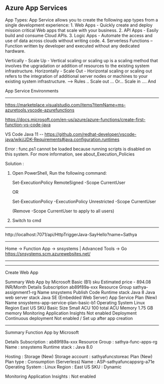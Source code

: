 ## Azure App Services

App Types:
	App Service allows you to create the following app types from a single development experience:
	1.	Web Apps - Quickly create and deploy mission critical Web apps that scale with your business.
	2.	API Apps - Easily build and consume Cloud APIs.
	3.	Logic Apps - Automate the access and use of data across clouds without writing code.
	4.	Serverless Functions – Function written by developer and executed without any dedicated hardware.


 Vertically - Scale Up
    - Vertical scaling or scaling up is a scaling method that involves the upgradation or addition of resources to the existing system infrastructure.
 Horizontally - Scale Out 
    - Horizontal scaling or scaling out refers to the integration of additional server nodes or machines to your existing system infrastructure. 
	--> Rules .. Scale out ... Or...
  				 Scale in .... And


App Service Environments


------------------------------------------------------

https://marketplace.visualstudio.com/items?itemName=ms-azuretools.vscode-azurefunctions

https://docs.microsoft.com/en-us/azure/azure-functions/create-first-function-vs-code-java

VS Code
Java 11 -- https://github.com/redhat-developer/vscode-java/wiki/JDK-Requirements#java.configuration.runtimes

Error : func.ps1 cannot be loaded because running scripts is disabled on this system. For more information, see about_Execution_Policies

Solution : 

1. Open PowerShell, Run the following command: 

	Set-ExecutionPolicy RemoteSigned -Scope CurrentUser 

	OR 

	Set-ExecutionPolicy -ExecutionPolicy Unrestricted -Scope CurrentUser

	(Remove -Scope CurrentUser to apply to all users)

2. Switch to cmd

-------------------------------------------------------



http://localhost:7071/api/HttpTriggerJava-SayHello?name=Sathya


-------------------------------------------------------

Home -> Function App -> snsystems | Advanced Tools -> Go
	https://snsystems.scm.azurewebsites.net/

-------------------------------------------------------



-------------------------------------------------------

Create Web App

Summary
Web App
by Microsoft
Basic (B1) sku
Estimated price - 894.08 INR/Month
Details
Subscription
ab89f89a-xxx
Resource Group
sathya-assignment1-rg
Name
snsystems
Publish
Code
Runtime stack
Java 8
Java web server stack
Java SE (Embedded Web Server)
App Service Plan (New)
Name
snsystems-app-service-plan-basic-b1
Operating System
Linux
Region
East US
SKU
Basic
Size
Small
ACU
100 total ACU
Memory
1.75 GB memory
Monitoring
Application Insights
Not enabled
Deployment
Continuous deployment
Not enabled / Set up after app creation



--------

Summary
Function App
by Microsoft

Details
Subscription : ab89f89a-xxx
Resource Group : sathya-func-apps-rg
Name : snsystems
Runtime stack : Java 8.0

Hosting : 
Storage (New)
Storage account : sathyafuncstoreac
Plan (New)
Plan type : Consumption (Serverless)
Name 	: ASP-sathyafuncappsrg-a71e
Operating System : Linux
Region 			: East US
SKU 			: Dynamic

Monitoring
Application Insights : Not enabled
